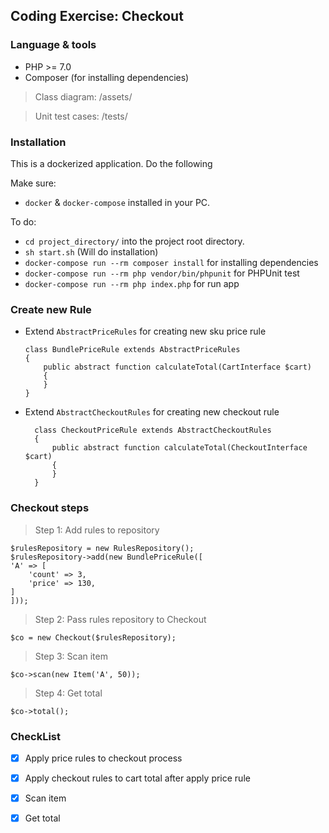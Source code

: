 ## Coding Exercise: Checkout

### Language & tools

- PHP >= 7.0
- Composer (for installing dependencies)

> Class diagram: /assets/

> Unit test cases: /tests/


### Installation
This is a dockerized application. Do the following

Make sure: 
* `docker` & `docker-compose` installed in your PC.

To do:

- `cd project_directory/` into the project root directory.
- `sh start.sh` (Will do installation)
- `docker-compose run --rm composer install` for installing dependencies
- `docker-compose run --rm php vendor/bin/phpunit` for PHPUnit test
- `docker-compose run --rm php index.php` for run app

### Create new Rule
- Extend `AbstractPriceRules` for creating new sku price rule
    ``` 
    class BundlePriceRule extends AbstractPriceRules
    {
        public abstract function calculateTotal(CartInterface $cart)
        {
        }
    }
    ```
- Extend `AbstractCheckoutRules` for creating new checkout rule
   ``` 
     class CheckoutPriceRule extends AbstractCheckoutRules
     {
         public abstract function calculateTotal(CheckoutInterface $cart)
         {
         }
     }
     ```
  
### Checkout steps
> Step 1: Add rules to repository
``` 
$rulesRepository = new RulesRepository();
$rulesRepository->add(new BundlePriceRule([
'A' => [
    'count' => 3,
    'price' => 130,
]
]));
```
 > Step 2: Pass rules repository to Checkout
```
$co = new Checkout($rulesRepository);
```
> Step 3: Scan item
``` 
$co->scan(new Item('A', 50));
```
> Step 4: Get total
``` 
$co->total();
```


 ### CheckList
 
 - [x] Apply price rules to checkout process
 - [x] Apply checkout rules to cart total after apply price rule
 - [x] Scan item
 - [x] Get total

